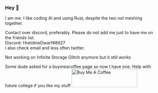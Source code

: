 ### Hey 👋
I am me. I like coding AI and using Rust, despite the two not meshing together. 

Contact over discord, preferably. Please do not add me just to have me on the friends list. \
Discord: HistidineDwarf#8927 \
I also check email and less often twitter.

Not working on Infinite Storage Glitch anymore but it still works

Some dude asked for a buymeacoffee page so now I have one. Help with future college if you like my stuff
<a href="https://www.buymeacoffee.com/HistidineDwarf" target="_blank"><img src="https://cdn.buymeacoffee.com/buttons/v2/default-red.png" alt="Buy Me A Coffee" style="height: 60px !important;width: 217px !important;" ></a>


<!--
Stop snooping around

**DvorakDwarf/DvorakDwarf** is a ✨ _special_ ✨ repository because its `README.md` (this file) appears on your GitHub profile.

Here are some ideas to get you started:

- 🔭 I’m currently working on ...
- 🌱 I’m currently learning ...
- 👯 I’m looking to collaborate on ...
- 🤔 I’m looking for help with ...
- 💬 Ask me about ...
- 📫 How to reach me: ...
- 😄 Pronouns: ...
- ⚡ Fun fact: ...
-->
